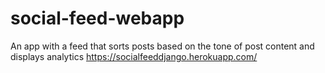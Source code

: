 # social-feed-webapp
An app with a feed that sorts posts based on the tone of post content and displays analytics 
https://socialfeeddjango.herokuapp.com/
